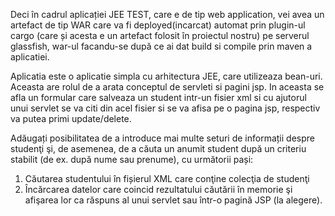 Deci în cadrul aplicației JEE TEST, care e de tip web application, vei avea un  artefact de tip WAR care va fi deployed(incarcat) automat prin plugin-ul cargo (care și acesta e un artefact folosit în proiectul nostru) pe serverul glassfish, war-ul facandu-se după ce ai dat build si compile prin maven a aplicatiei.

Aplicatia este o aplicatie simpla cu arhitectura JEE, care utilizeaza bean-uri. Aceasta are rolul de a arata conceptul de servleti si pagini jsp. In aceasta se afla un formular care salveaza un student intr-un fisier xml si cu ajutorul unui servlet se va citi din acel fisier si se va afisa pe o pagina jsp, respectiv va putea primi update/delete.


Adăugați posibilitatea de a introduce mai multe seturi de informații despre studenţi şi, de
asemenea, de a căuta un anumit student după un criteriu stabilit (de ex. după nume sau
prenume), cu următorii pași:
1. Căutarea studentului în fișierul XML care conţine colecţia de studenţi
2. Încărcarea datelor care coincid rezultatului căutării în memorie şi afişarea lor ca
   răspuns al unui servlet sau într-o pagină JSP (la alegere).

